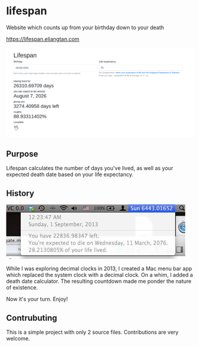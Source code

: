 # lifespan

Website which counts up from your birthday down to your death

<https://lifespan.eliangtan.com>

![Screenshot](Screenshot.png)

## Purpose

Lifespan calculates the number of days you've lived, as well as your expected death date based on your life expectancy.

## History

![Historical Screenshot](HistoricalScreenshot.jpg)

While I was exploring decimal clocks in 2013, I created a Mac menu bar app which replaced the system clock with a decimal clock. On a whim, I added a death date calculator. The resulting countdown made me ponder the nature of existence.

Now it's your turn. Enjoy!

## Contrubuting

This is a simple project with only 2 source files. Contributions are very welcome.
